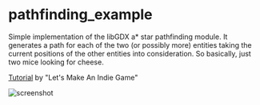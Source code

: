 # pathfinding_example

Simple implementation of the libGDX a* star pathfinding module. It generates a path for each of the two (or possibly more) entities taking the current positions of the other entities into consideration. So basically, just two mice looking for cheese.

<a href="https://youtu.be/wu3vzR9k3QA">Tutorial</a> by "Let's Make An Indie Game"

![screenshot](https://user-images.githubusercontent.com/26798159/33233398-f305924e-d215-11e7-9c31-9a6b5a7c7d9b.JPG)
